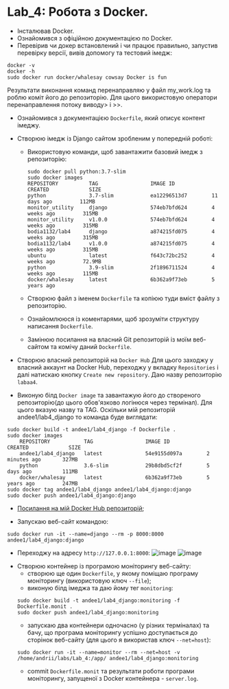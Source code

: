 # Lab_4: Робота з Docker.

+ Інсталював Docker.
+ Ознайомився з офіційною документацією по Docker.
+ Перевірив чи докер встановлений і  чи працює правильно, запустив перевірку версії, вивів допомогу та тестовий імедж:
```
docker -v
docker -h
sudo docker run docker/whalesay cowsay Docker is fun

```
Результати виконання команд перенаправляю у файл my_work.log та роблю коміт його до репозиторію. Для цього використовую оператори перенаправлення потоку виводу> i >>.

+ Ознайомився з документацією `Dockerfile`, який описує контент імеджу.
+ Створюю імедж із Django сайтом зробленим у попередній роботі: 
  - Використoвую команди, щоб завантажити базовий імедж з репозиторію:
    ```
    sudo docker pull python:3.7-slim
    sudo docker images
    REPOSITORY          TAG                 IMAGE ID            CREATED             SIZE
    python              3.7-slim            ea12296513d7        11 days ago         112MB
    monitor_utility     django              574eb7bfd624        4 weeks ago         315MB
    monitor_utility     v1.0.0              574eb7bfd624        4 weeks ago         315MB
    bodia1132/lab4      django              a874215fd075        4 weeks ago         315MB
    bodia1132/lab4      v1.0.0              a874215fd075        4 weeks ago         315MB
    ubuntu              latest              f643c72bc252        4 weeks ago         72.9MB
    python              3.9-slim            2f1896711524        4 weeks ago         115MB
    docker/whalesay     latest              6b362a9f73eb        5 years ago 
    ```

   - Створюю файл з іменем `Dockerfile` та копіюю туди вміст  файлу з репозиторію.
   - Ознайомлююся із коментарями, щоб зрозуміти структуру написання `Dockerfile`.
   - Замінюю посилання на власний Git репозиторій із моїм веб-сайтом та комічу даний `Dockerfile`.

+ Створюю власний репозиторій на `Docker Hub` Для цього заходжу у власний аккаунт на Docker Hub, переходжу у вкладку `Repositories` і далі натискаю кнопку `Create new repository`. Даю назву репозиторію `labaa4`.
+ Виконую білд `Docker image` та завантажую його до створеного репозиторію(до цьoго обов'язково логінюся через термінал). Для цього вказую назву та TAG. Оскільки мій репозиторій andee1/lab4_django то команда буде виглядати: 
```
sudo docker build -t andee1/lab4_django -f Dockerfile .
sudo docker images
    REPOSITORY           TAG                 IMAGE ID            CREATED             SIZE
    andee1/lab4_django   latest              54e9155d097a        2 minutes ago       327MB
    python               3.6-slim            29b8dbd5cf2f        5 days ago          111MB
    docker/whalesay      latest              6b362a9f73eb        5 years ago         247MB
sudo docker tag andee1/lab4_django andee1/lab4_django:django
sudo docker push andee1/lab4_django:django
```
- [Посилання на мій Docker Hub репозиторій](https://hub.docker.com/repository/docker/andee1/lab4_django);

+ Запускаю веб-сайт командою:
```
sudo docker run -it --name=django --rm -p 8000:8000 andee1/lab4_django:django
```
 - Переходжу на адресу `http://127.0.0.1:8000`:
    ![image](img/site.jpg)
    ![image](img/health.jpg)

+ Cтворюю  контейнер із програмою моніторингу веб-сайту:
    - створюю ще один `Dockerfile`, у якому поміщаю програму моніторингу (використовую ключ `--file`);
    - виконую білд імеджа та даю йому тег `monitoring`:
    ```
    sudo docker build -t andee1/lab4_django:monitoring -f Dockerfile.monit .
    sudo docker push andee1/lab4_django:monitoring
    ```
    - запускаю два контейнери одночасно (у різних терміналах) та бачу, що програма моніторингу успішно доступається до сторінок веб-сайту (для цього я використав ключ `--net=host`):
    ```
    sudo docker run -it --name=monitor --rm --net=host -v /home/andrii/labs/Lab_4:/app/ andee1/lab4_django:monitoring
    ```
    - commit `Dockerfile.monit` та результати роботи програми моніторингу, запущеної з Docker контейнера - `server.log`.
